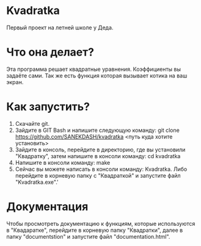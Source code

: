 # Kvadratka
Первый проект на летней школе у Деда.
# Что она делает?
Эта программа решает квадратные уравнения. Коэффициенты вы задаёте сами.
Так же есть функция которая вызывает котика на ваш экран.
# Как запустить?
1) Скачайте git.
2) Зайдите в GIT Bash и напишите следующую команду: git clone https://github.com/SANEKDASH/kvadratka <путь куда хотите установить>
3) Зайдите в консоль, перейдите в директорию, где вы установили "Квадратку", затем напишите в консоли команду: cd kvadratka
4) Напишите в консоли команду: make
5) Сейчас вы можете написать в консоли команду: Kvadratka. Либо перейдите в корневую папку с "Квадраткой" и запустите файл "Kvadratka.exe".'
# Документация 
Чтобы просмотреть документацию к функциям, которые используются в "Квадаратке", перейдите в корневую папку "Квадратки",
далее в папку "documentstion" и запустите файл "documentation.html".
